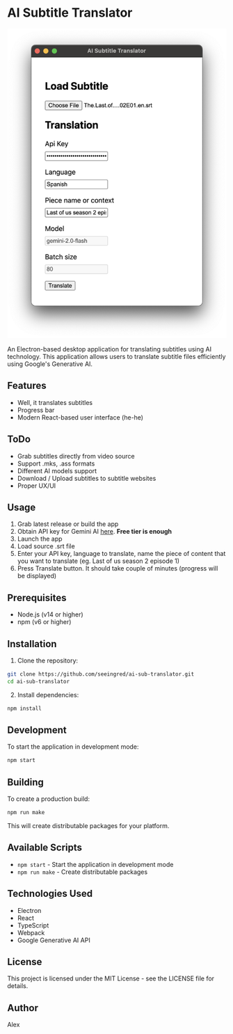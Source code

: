 # AI Subtitle Translator

<img src="./images/screenshot.png" alt="App screenshot" width="512" height="712">

An Electron-based desktop application for translating subtitles using AI technology. This application allows users to translate subtitle files efficiently using Google's Generative AI.

## Features

- Well, it translates subtitles
- Progress bar
- Modern React-based user interface (he-he)

## ToDo

- Grab subtitles directly from video source
- Support .mks, .ass formats
- Different AI models support
- Download / Upload subtitles to subtitle websites
- Proper UX/UI

## Usage

1. Grab latest release or build the app
2. Obtain API key for Gemini AI [here](https://aistudio.google.com/app/apikey). **Free tier is enough**
3. Launch the app
4. Load source .srt file 
5. Enter your API key, language to translate, name the piece of content that you want to translate (eg. Last of us season 2 episode 1)
6. Press Translate button. It should take couple of minutes (progress will be displayed)

## Prerequisites

- Node.js (v14 or higher)
- npm (v6 or higher)


## Installation

1. Clone the repository:
```bash
git clone https://github.com/seeingred/ai-sub-translator.git
cd ai-sub-translator
```

2. Install dependencies:
```bash
npm install
```


## Development

To start the application in development mode:

```bash
npm start
```

## Building

To create a production build:

```bash
npm run make
```

This will create distributable packages for your platform.

## Available Scripts

- `npm start` - Start the application in development mode
- `npm run make` - Create distributable packages

## Technologies Used

- Electron
- React
- TypeScript
- Webpack
- Google Generative AI API

## License

This project is licensed under the MIT License - see the LICENSE file for details.

## Author

Alex